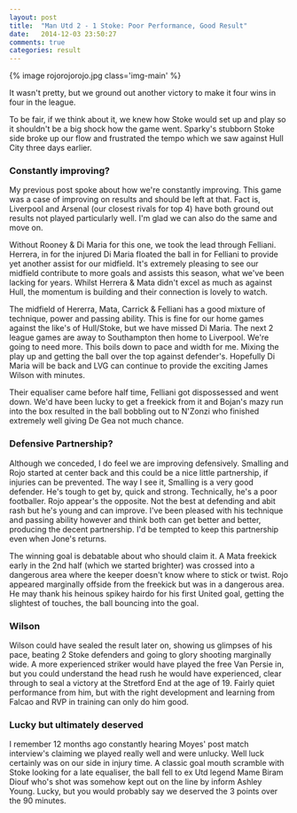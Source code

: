 ```yaml
---
layout: post
title:  "Man Utd 2 - 1 Stoke: Poor Performance, Good Result"
date:   2014-12-03 23:50:27
comments: true
categories: result
---
```


{% image rojorojorojo.jpg class='img-main' %}

It wasn't pretty, but we ground out another victory to make it four wins in four in the league.

To be fair, if we think about it, we knew how Stoke would set up and play so it shouldn't be a big shock how the game went.
Sparky's stubborn Stoke side broke up our flow and frustrated the tempo which we saw against Hull City three days earlier.

### Constantly improving?

My previous post spoke about how we're constantly improving. This game was a case of improving on results and should be left at that. Fact is, Liverpool and Arsenal (our closest rivals for top 4) have both ground out results not played particularly well. I'm glad we can also do the same and move on.

Without Rooney & Di Maria for this one, we took the lead through Felliani. Herrera, in for the injured Di Maria floated the ball in for Felliani to provide yet another assist for our midfield. It's extremely pleasing to see our midfield contribute to more goals and assists this season, what we've been lacking for years. Whilst Herrera & Mata didn't excel as much as against Hull, the momentum is building and their connection is lovely to watch.

The midfield of Hererra, Mata, Carrick & Felliani has a good mixture of technique, power and passing ability. This is fine for our home games against the like's of Hull/Stoke, but we have missed Di Maria. The next 2 league games are away to Southampton then home to Liverpool. We're going to need more. This boils down to pace and width for me. Mixing the play up and getting the ball over the top against defender's. Hopefully Di Maria will be back and LVG can continue to provide the exciting James Wilson with minutes.

Their equaliser came before half time, Felliani got dispossessed and went down. We'd have been lucky to get a freekick from it and Bojan's mazy run into the box resulted in the ball bobbling out to N'Zonzi who finished extremely well giving De Gea not much chance.

### Defensive Partnership?

Although we conceded, I do feel we are improving defensively. Smalling and Rojo started at center back and this could be a nice little partnership, if injuries can be prevented. The way I see it, Smalling is a very good defender. He's tough to get by, quick and strong. Technically, he's a poor footballer. Rojo appear's the opposite. Not the best at defending and abit rash but he's young and can improve. I've been pleased with his technique and passing ability however and think both can get better and better, producing the decent partnership. I'd be tempted to keep this partnership even when Jone's returns.

The winning goal is debatable about who should claim it. A Mata freekick early in the 2nd half (which we started brighter) was crossed into a dangerous area where the keeper doesn't know where to stick or twist. Rojo appeared marginally offside from the freekick but was in a dangerous area. He may thank his heinous spikey hairdo for his first United goal, getting the slightest of touches, the ball bouncing into the goal.

### Wilson

Wilson could have sealed the result later on, showing us glimpses of his pace, beating 2 Stoke defenders and going to glory shooting marginally wide. A more experienced striker would have played the free Van Persie in, but you could understand the head rush he would have experienced, clear through to seal a victory at the Stretford End at the age of 19. Fairly quiet performance from him, but with the right development and learning from Falcao and RVP in training can only do him good.

### Lucky but ultimately deserved  

I remember 12 months ago constantly hearing Moyes' post match interview's claiming we played really well and were unlucky. Well luck certainly was on our side in injury time. A classic goal mouth scramble with Stoke looking for a late equaliser, the ball fell to ex Utd legend Mame Biram Diouf who's shot was somehow kept out on the line by inform Ashley Young. Lucky, but you would probably say we deserved the 3 points over the 90 minutes.


